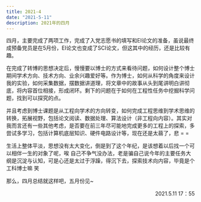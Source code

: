 ```yaml
---
title: 2021-4
date: "2021-5-11"
description: 2021年的四月
---
```


四月，主要完成了两项工作，完成了入党志愿书的填写和EI论文的准备，虽说最终成预备党员是在5月份，EI论文也变成了SCI论文，但这其中的经历，还是比较有趣。

在完成了转博的思想决定后，慢慢要以博士的方式来看待问题，如何设计整个博士期间学术方向、技术方向、业余兴趣爱好等。作为博士，如何从科学的角度来设计我的实验，如何采集数据，摆数据讲道理，将文章中的故事从头到尾讲明白讲彻底，将内容首位相接，形成闭环。剩下的问题在于如何在工程性任务中挖掘科学问题，找到可以探究的点。

并且考虑到博士课题是从工程向学术的方向转变，如何完成工程思维到学术思维的转换，拓展视野，包括论文阅读、数据处理、算法设计（非工程向内容）。其实对我而言还有一些其他考虑，是否要在前三年尽可能地完成更多的工程上的探索，多尝试多学习，包括计算机底层知识、硬件电路设计等，现在还是太蒻了，悲  = =

生活上整体平淡，思想没有太大变化，倒是到了这个年纪，是该想着以后找一个可以相伴一生的对象了呢，唉 自己不争气没办法，老是骗自己说今年的主要任务大纲是沉淀与认知，可是心还是太过于浮躁，得沉下去，探索技术向内容，毕竟是个工科博士嘛 笑

那么，四月总结就这样吧，五月份见~

<p align="right">2021.5.11 17：55</p>